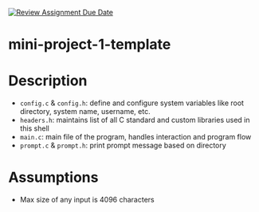 [![Review Assignment Due Date](https://classroom.github.com/assets/deadline-readme-button-22041afd0340ce965d47ae6ef1cefeee28c7c493a6346c4f15d667ab976d596c.svg)](https://classroom.github.com/a/Qiz9msrr)
# mini-project-1-template

# Description
- `config.c` & `config.h`: define and configure system variables like root directory, system name, username, etc.
- `headers.h`: maintains list of all C standard and custom libraries used in this shell
- `main.c`: main file of the program, handles interaction and program flow
- `prompt.c` & `prompt.h`: print prompt message based on directory 



# Assumptions
- Max size of any input is 4096 characters